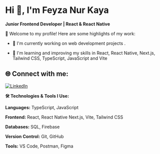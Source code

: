 # **Hi 👋, I'm Feyza Nur Kaya**


**Junior Frontend Developer | React & React Native**

🌟 Welcome to my profile! Here are some highlights of my work:

- 🔭 I'm currently working on web development projects .

* 🌱 I'm learning and improving my skills in React, React Native, Next.js, Tailwind CSS, TypeScript, JavaScript and Vite

## 🌐 Connect with me:
[![LinkedIn](https://img.shields.io/badge/LinkedIn-%230077B5.svg?logo=linkedin&logoColor=white&style=flat-square)](https://linkedin.com/in/feyza-nur-kaya-355356231)

**🛠️ Technologies & Tools I Use:**

**Languages:** TypeScript, JavaScript

**Frontend:** React, React Native Next.js, Vite, Tailwind CSS

**Databases:** SQL, Firebase

**Version Control:** Git, GitHub

**Tools:** VS Code, Postman, Figma

